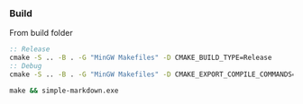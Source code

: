 ### Build
From build folder
```bat
:: Release
cmake -S .. -B . -G "MinGW Makefiles" -D CMAKE_BUILD_TYPE=Release
:: Debug
cmake -S .. -B . -G "MinGW Makefiles" -D CMAKE_EXPORT_COMPILE_COMMANDS=ON

make && simple-markdown.exe
```